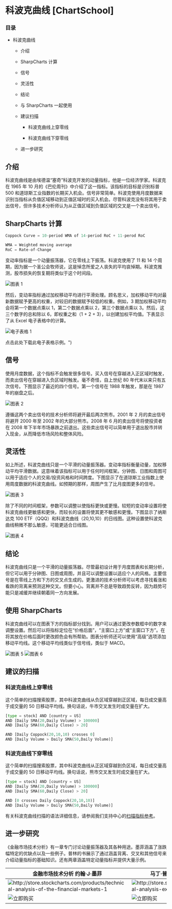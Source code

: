 # 科波克曲线 [ChartSchool]

### 目录

+   科波克曲线

    +   介绍

    +   SharpCharts 计算

    +   信号

    +   灵活性

    +   结论

    +   与 SharpCharts 一起使用

    +   建议扫描

        +   科波克曲线上穿零线

        +   科波克曲线下穿零线

    +   进一步研究

## 介绍

科波克曲线是由埃德温“塞奇”科波克开发的动量指标，他是一位经济学家。科波克在 1965 年 10 月的《巴伦周刊》中介绍了这一指标。该指标的目标是识别标普 500 和道琼斯工业指数的长期买入机会。信号非常简单。科波克使用月度数据来识别当指标从负值区域移动到正值区域时的买入机会。尽管科波克没有将其用于卖出信号，但许多技术分析师认为从正值区域到负值区域的交叉是一个卖出信号。

## SharpCharts 计算

```py
Coppock Curve = 10-period WMA of 14-period RoC + 11-perod RoC

WMA = Weighted moving average
RoC = Rate-of-Change
```

变动率指标是一个动量振荡器，它在零线上下振荡。科波克使用了 11 和 14 个周期，因为据一个圣公会牧师说，这是悼念所爱之人丧失的平均哀悼期。科波克推测，股市损失的恢复期将类似于这个时间段。

![图表 1](img/090124138fd2094e161e31af676fa021.jpg "图表 1")

然后，变动率指标通过加权移动平均进行平滑处理。顾名思义，加权移动平均对最新数据赋予更高的权重，对较旧的数据赋予较低的权重。例如，3 期加权移动平均会将第一个数据点乘以 1，第二个数据点乘以 2，第三个数据点乘以 3。然后，这三个数字的总和除以 6，即权重之和（1 + 2 + 3），以创建加权平均值。下表显示了从 Excel 电子表格中的计算。

![电子表格 1](img/59dcbc5a0aa62857dbc89eebb338b93d.jpg "电子表格 1")

点击此处下载此电子表格示例。")

## 信号

使用月度数据，这个指标不会触发很多信号。买入信号在穿越进入正区域时触发，而卖出信号在穿越进入负区域时触发。毫不奇怪，自上世纪 80 年代末以来只有五次信号。下图显示了最近的四个信号。第一个信号在 1988 年触发，那是在 1987 年的崩盘之后。

![图表 2](img/4c5c5f83d2a5944c1e38afa4766befe4.jpg "图表 2")

遵循这两个卖出信号的技术分析师将避开最后两次熊市。2001 年 2 月的卖出信号将避开 2000 年至 2002 年的大部分熊市。2008 年 6 月的卖出信号将使投资者在 2008 年下半年市场暴跌之前退出。这些卖出信号可以简单用于退出股市并转入现金，从而降低市场风险和整体风险。

## 灵活性

如上所述，科波克曲线只是一个平滑的动量振荡器。变动率指标衡量动量，加权移动平均平滑数据。这意味着该指标可以用于任何时间框架。分钟图、日图和周图可以用于适应个人的交易/投资风格和时间跨度。下图显示了在道琼斯工业指数上使用周度数据的科波克曲线。如预期的那样，周图产生了比月度图更多的信号。

![图表 3](img/550f7b92341fb33be036374b88e3ba66.jpg "图表 3")

除了不同的时间框架，参数可以调整以使指标更快或更慢。较短的变动率设置将使科波克曲线更敏感和更快，而较长的设置将使其更不敏感和更慢。下图显示了纳斯达克 100 ETF（QQQ）和科波克曲线（20,10,10）的日线图。这种设置使科波克曲线稍微不那么敏感，可能更适合日线图。

![图表 4](img/44cc79ba8fb3a67960e8960cce634535.jpg "图表 4")

## 结论

科波克曲线只是一个平滑的动量振荡器。尽管最初设计用于月度图表和长期分析，但它可以用于分钟图、日图或周图，并且可以调整设置以适应个人的风格。主要信号是在零线上方和下方的交叉点生成的。更激进的技术分析师可以考虑寻找看涨和看跌的背离来预测这种交叉。但要小心。背离并不总是导致趋势反转，因为趋势可能只是减缓并继续朝着同一方向发展。

## 使用 SharpCharts

科波克曲线可以在图表下方的指标部分找到。用户可以通过更改参数框中的数字来调整设置。然后可以将指标定位在“价格后面”，“主窗口上方”或“主窗口下方”。在将其放在价格后面时更改颜色会有所帮助。图表分析师还可以使用“高级”选项添加移动平均线。这个移动平均线类似于信号线，类似于 MACD。

![图表 5](img/618f6c1cb1a174722cd65228be635034.jpg "图表 5") ![图表 6](img/4b1081f7c788fab96f42991e840e858c.jpg "图表 6")

## 建议的扫描

### 科波克曲线上穿零线

这个简单的扫描搜索股票，其中科波克曲线从负区域穿越到正区域，每日成交量高于成交量的 50 日移动平均线。换句话说，牛市交叉发生时成交量在扩大。

```py
[type = stock] AND [country = US] 
AND [Daily SMA(20,Daily Volume) > 100000] 
AND [Daily SMA(60,Daily Close) > 20] 

AND [Daily Coppock(20,10,10) crosses 0] 
AND [Daily Volume > Daily SMA(50,Daily Volume)]
```

### 科波克曲线下穿零线

这个简单的扫描搜索股票，其中科波克曲线从正区域穿越到负区域，每日成交量高于成交量的 50 日移动平均线。换句话说，熊市交叉发生时成交量在扩大。

```py
[type = stock] AND [country = US] 
AND [Daily SMA(20,Daily Volume) > 100000] 
AND [Daily SMA(60,Daily Close) > 20] 

AND [0 crosses Daily Coppock(20,10,10)] 
AND [Daily Volume > Daily SMA(50,Daily Volume)]
```

有关科波克曲线扫描的语法详细信息，请参阅我们支持中心的[扫描指标参考](http://stockcharts.com/docs/doku.php?id=scans:indicators#coppock_curve_coppock "http://stockcharts.com/docs/doku.php?id=scans:indicators#coppock_curve_coppock")。

## 进一步研究

《金融市场技术分析》有一章专门讨论动量振荡器及其各种用途。墨菲涵盖了涨跌幅特定的优缺点以及一些例子。普林的书展示了通过涵盖背离、交叉和其他信号来介绍动量指标的基础知识。还有两章涵盖特定动量指标并提供大量示例。

| **金融市场技术分析** 约翰·J·墨菲 | **马丁·普林解释的技术分析** 马丁·普林 |
| --- | --- |
| ![](http://store.stockcharts.com/products/technical-analysis-of-the-financial-markets-1 "http://store.stockcharts.com/products/technical-analysis-of-the-financial-markets-1") | ![](http://store.stockcharts.com/products/technical-analysis-explained-4th-edition "http://store.stockcharts.com/products/technical-analysis-explained-4th-edition") |
| ![立即购买](http://store.stockcharts.com/products/technical-analysis-of-the-financial-markets-1 "http://store.stockcharts.com/products/technical-analysis-of-the-financial-markets-1") | ![立即购买](http://store.stockcharts.com/products/technical-analysis-explained-4th-edition "http://store.stockcharts.com/products/technical-analysis-explained-4th-edition") |
